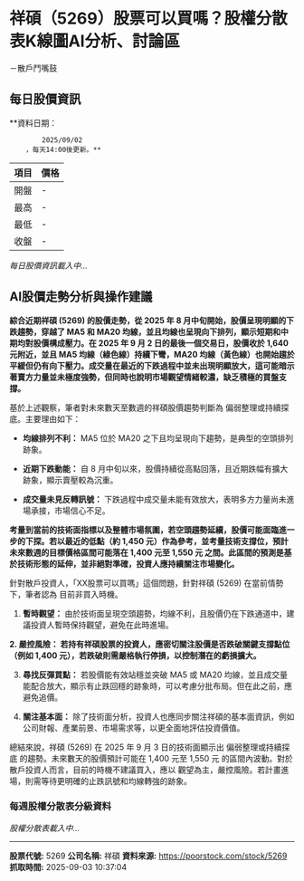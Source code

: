 # 祥碩（5269）股票可以買嗎？股權分散表K線圖AI分析、討論區
－散戶鬥嘴鼓

## 每日股價資訊

**資料日期：
        
            2025/09/02
        ，每天14:00後更新。**

| 項目 | 價格 |
|------|------|
| 開盤 | - |
| 最高 | - |
| 最低 | - |
| 收盤 | - |

*每日股價資訊載入中...*

## AI股價走勢分析與操作建議

**綜合近期祥碩 (5269) 的股價走勢，從 2025 年 8 月中旬開始，股價呈現明顯的下跌趨勢，穿越了 MA5 和 MA20 均線，並且均線也呈現向下排列，顯示短期和中期均對股價構成壓力。在 2025 年 9 月 2 日的最後一個交易日，股價收於 1,640 元附近，並且 MA5 均線（綠色線）持續下彎，MA20 均線（黃色線）也開始趨於平緩但仍有向下壓力。成交量在最近的下跌過程中並未出現明顯放大，這可能暗示著賣方力量並未極度強勢，但同時也說明市場觀望情緒較濃，缺乏積極的買盤支撐。**

基於上述觀察，筆者對未來數天至數週的祥碩股價趨勢判斷為 偏弱整理或持續探底。主要理由如下：

*   **均線排列不利：** MA5 位於 MA20 之下且均呈現向下趨勢，是典型的空頭排列跡象。

*   **近期下跌動能：** 自 8 月中旬以來，股價持續從高點回落，且近期跌幅有擴大跡象，顯示賣壓較為沉重。

*   **成交量未見反轉訊號：** 下跌過程中成交量未能有效放大，表明多方力量尚未進場承接，市場信心不足。

**考量到當前的技術面指標以及整體市場氛圍，若空頭趨勢延續，股價可能面臨進一步的下探。若以最近的低點（約 1,450 元）作為參考，並考量技術支撐位，預計未來數週的目標價格區間可能落在 1,400 元至 1,550 元 之間。此區間的預測是基於技術形態的延伸，並非絕對準確，投資人應持續關注市場變化。**

針對散戶投資人，「XX股票可以買嗎」這個問題，針對祥碩 (5269) 在當前情勢下，筆者認為 目前非買入時機。

1.  **暫時觀望：** 由於技術面呈現空頭趨勢，均線不利，且股價仍在下跌通道中，建議投資人暫時保持觀望，避免在此時進場。

**2.  **嚴控風險：** 若持有祥碩股票的投資人，應密切關注股價是否跌破關鍵支撐點位（例如 1,400 元），若跌破則需嚴格執行停損，以控制潛在的虧損擴大。**

3.  **尋找反彈買點：** 若股價能有效站穩並突破 MA5 或 MA20 均線，並且成交量能配合放大，顯示有止跌回穩的跡象時，可以考慮分批布局。但在此之前，應避免追價。

4.  **關注基本面：** 除了技術面分析，投資人也應同步關注祥碩的基本面資訊，例如公司財報、產業前景、市場需求等，以更全面地評估投資價值。

總結來說，祥碩 (5269) 在 2025 年 9 月 3 日的技術面顯示出 偏弱整理或持續探底 的趨勢。未來數天的股價預計可能在 1,400 元至 1,550 元 的區間內波動。對於散戶投資人而言，目前的時機不建議買入，應以 觀望為主，嚴控風險。若計畫進場，則需等待更明確的止跌訊號和均線轉強的跡象。

### 每週股權分散表分級資料

*股權分散表載入中...*

---

**股票代號:** 5269
**公司名稱:** 祥碩
**資料來源:** https://poorstock.com/stock/5269
**抓取時間:** 2025-09-03 10:37:04
